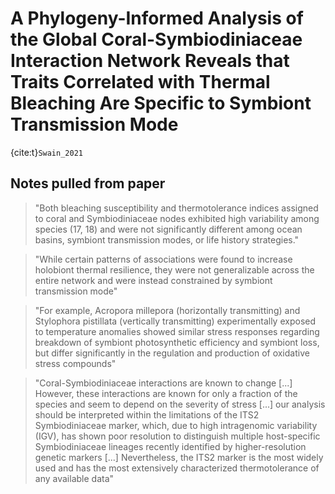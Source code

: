 # A Phylogeny-Informed Analysis of the Global Coral-Symbiodiniaceae Interaction Network Reveals that Traits Correlated with Thermal Bleaching Are Specific to Symbiont Transmission Mode

{cite:t}`Swain_2021`

## Notes pulled from paper

> "Both bleaching susceptibility and thermotolerance indices assigned to coral and Symbiodiniaceae nodes exhibited high variability among species (17, 18) and were not significantly different among ocean basins, symbiont transmission modes, or life history strategies."

> "While certain patterns of associations were found to increase holobiont thermal resilience, they were not generalizable across the entire network and were instead constrained by symbiont transmission mode"

> "For example, Acropora millepora (horizontally transmitting) and Stylophora pistillata (vertically transmitting) experimentally exposed to temperature anomalies showed similar stress responses regarding breakdown of symbiont photosynthetic efficiency and symbiont loss, but differ significantly in the regulation and production of oxidative stress compounds"

> "Coral-Symbiodiniaceae interactions are known to change [...] However, these interactions are known for only a fraction of the species and seem to depend on the severity of stress [...] our analysis should be interpreted within the limitations of the ITS2 Symbiodiniaceae marker, which, due to high intragenomic variability (IGV), has shown poor resolution to distinguish multiple host-specific Symbiodiniaceae lineages recently identified by higher-resolution genetic markers [...] Nevertheless, the ITS2 marker is the most widely used and has the most extensively characterized thermotolerance of any available data"


